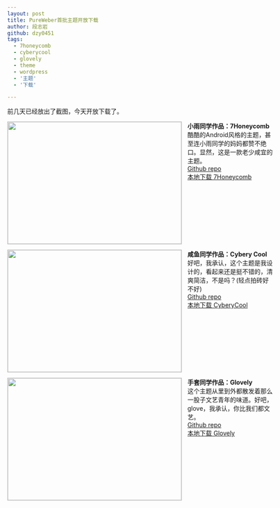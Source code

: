 ```yaml
---
layout: post
title: PureWeber首批主题开放下载
author: 段志岩
github: dzy0451
tags:
  - 7honeycomb
  - cyberycool
  - glovely
  - theme
  - wordpress
  - '主题'
  - '下载'

---
```


前几天已经放出了截图，今天开放下载了。

<p class="block"><a class="screenshot" href="http://www.pureweber.com/wp-content/uploads/2011/03/7Honeycomb.png">
<img class="size-full wp-image-387" title="7Honeycomb" src="http://www.pureweber.com/wp-content/uploads/2011/03/7Honeycomb_small.png" alt="" width="400" height="281" /></a><strong>小雨同学作品：7Honeycomb</strong><br/>
酷酷的Android风格的主题，甚至连小雨同学的妈妈都赞不绝口。显然，这是一款老少咸宜的主题。<br/>
 <a href="https://github.com/7lemon/7Honeycomb">Github repo</a><br/>
<a href="http://www.pureweber.com/wp-content/uploads/2011/03/7Honeycomb.zip">本地下载 7Honeycomb</a>
</p>

<p class="block"><a class="screenshot" href="http://www.pureweber.com/wp-content/uploads/2011/03/CC.png">
<img class="size-full wp-image-385" title="Cybery Cool" src="http://www.pureweber.com/wp-content/uploads/2011/03/cc_cp.png" alt="" width="400" height="281" /></a><strong>咸鱼同学作品：Cybery Cool</strong><br/>
好吧，我承认，这个主题是我设计的，看起来还是挺不错的，清爽简洁，不是吗？(轻点拍砖好不好)<br/>
<a href="https://github.com/betory/CyberyCool">Github repo</a><br/>
<a href="http://www.pureweber.com/wp-content/uploads/2011/03/CyberyCool.zip">本地下载 CyberyCool</a>
</p>

<p class="block"><a class="screenshot" href="http://www.pureweber.com/wp-content/uploads/2011/03/%E6%89%8B%E5%A5%97%E7%9A%84%E6%B5%8B%E8%AF%95%E7%AB%99%E7%82%B9_%E5%85%A8%E5%9B%BE.png">
<img class="size-full wp-image-390" title="wordpress-glove" src="http://www.pureweber.com/wp-content/uploads/2011/03/wordpress-glove.jpg" alt="" width="400" height="281" /></a><strong>手套同学作品：Glovely</strong><br/>
这个主题从里到外都散发着那么一股子文艺青年的味道。好吧，glove，我承认，你比我们都文艺。<br/>
<a href="https://github.com/glovenone/glovely">Github repo</a><br/>
<a href="http://www.pureweber.com/wp-content/uploads/2011/03/glovely.zip">本地下载 Glovely</a>
</p>

<style type="text/css">
p.block{
position:relative;
padding-left:415px;
height:281px;width:200px;
}
p.block a.screenshot img{
display:block;border:none;position:absolute;left:0;padding:0;border:1px solid #ccc;
} </style>
